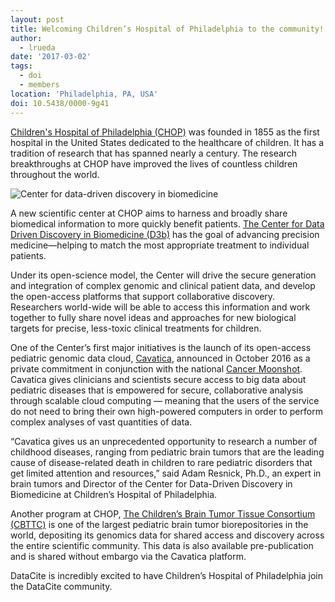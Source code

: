 ```yaml
---
layout: post
title: Welcoming Children’s Hospital of Philadelphia to the community!
author:
  - lrueda
date: '2017-03-02'
tags:
  - doi
  - members
location: 'Philadelphia, PA, USA'
doi: 10.5438/0000-9g41
---
```

[Children's Hospital of Philadelphia (CHOP)](http://www.chop.edu/) was founded in 1855 as the first hospital in the United States dedicated to the healthcare of children. It has a tradition of research that has spanned nearly a century. The research breakthroughs at CHOP have improved the lives of countless children throughout the world.

![Center for data-driven discovery in biomedicine](/images/2017/03/d3b.png)

A new scientific center at CHOP aims to harness and broadly share biomedical information to more quickly benefit patients. [The Center for Data Driven Discovery in Biomedicine (D3b)](http://blog.research.chop.edu/chop-launches-first-of-its-kind-center-for-data-driven-discovery-in-biomedicine-d3b/) has the goal of advancing precision medicine—helping to match the most appropriate treatment to individual patients.

Under its open-science model, the Center will drive the secure generation and integration of complex genomic and clinical patient data, and develop the open-access platforms that support collaborative discovery. Researchers world-wide will be able to access this information and work together to fully share novel ideas and approaches for new biological targets for precise, less-toxic clinical treatments for children.

One of the Center’s first major initiatives is the launch of its open-access pediatric genomic data cloud, [Cavatica](http://www.cavatica.org), announced in October 2016 as a private commitment in conjunction with the national [Cancer Moonshot](https://www.cancer.gov/research/key-initiatives/moonshot-cancer-initiative). Cavatica gives clinicians and scientists secure access to big data about pediatric diseases that is empowered for secure, collaborative analysis through scalable cloud computing — meaning that the users of the service do not need to bring their own high-powered computers in order to perform complex analyses of vast quantities of data.

“Cavatica gives us an unprecedented opportunity to research a number of childhood diseases, ranging from pediatric brain tumors that are the leading cause of disease-related death in children to rare pediatric disorders that get limited attention and resources,” said Adam Resnick, Ph.D., an expert in brain tumors and Director of the Center for Data-Driven Discovery in Biomedicine  at Children’s Hospital of Philadelphia.

Another program at CHOP, [The Children’s Brain Tumor Tissue Consortium (CBTTC)](https://cbttc.org/about-cbttc/) is one of the largest pediatric brain tumor biorepositories in the world, depositing its genomics data for shared access and discovery across the entire scientific community.  This data is also available pre-publication and is shared without embargo via the Cavatica platform.

DataCite is incredibly excited to have Children’s Hospital of Philadelphia join the DataCite community.
